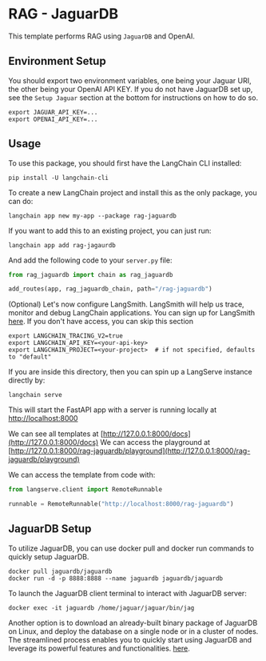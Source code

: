 # RAG - JaguarDB

This template performs RAG using `JaguarDB` and OpenAI.

## Environment Setup

You should export two environment variables, one being your Jaguar URI, the other being your OpenAI API KEY.
If you do not have JaguarDB set up, see the `Setup Jaguar` section at the bottom for instructions on how to do so.

```shell
export JAGUAR_API_KEY=...
export OPENAI_API_KEY=...
```

## Usage

To use this package, you should first have the LangChain CLI installed:

```shell
pip install -U langchain-cli
```

To create a new LangChain project and install this as the only package, you can do:

```shell
langchain app new my-app --package rag-jaguardb
```

If you want to add this to an existing project, you can just run:

```shell
langchain app add rag-jagaurdb
```

And add the following code to your `server.py` file:
```python
from rag_jaguardb import chain as rag_jaguardb

add_routes(app, rag_jaguardb_chain, path="/rag-jaguardb")
```

(Optional) Let's now configure LangSmith. 
LangSmith will help us trace, monitor and debug LangChain applications. 
You can sign up for LangSmith [here](https://smith.langchain.com/). 
If you don't have access, you can skip this section


```shell
export LANGCHAIN_TRACING_V2=true
export LANGCHAIN_API_KEY=<your-api-key>
export LANGCHAIN_PROJECT=<your-project>  # if not specified, defaults to "default"
```


If you are inside this directory, then you can spin up a LangServe instance directly by:

```shell
langchain serve
```

This will start the FastAPI app with a server is running locally at 
[http://localhost:8000](http://localhost:8000)

We can see all templates at [http://127.0.0.1:8000/docs](http://127.0.0.1:8000/docs)
We can access the playground at [http://127.0.0.1:8000/rag-jaguardb/playground](http://127.0.0.1:8000/rag-jaguardb/playground)  

We can access the template from code with:

```python
from langserve.client import RemoteRunnable

runnable = RemoteRunnable("http://localhost:8000/rag-jaguardb")
```

## JaguarDB Setup

To utilize JaguarDB, you can use docker pull and docker run commands to quickly setup JaguarDB. 

```shell
docker pull jaguardb/jaguardb 
docker run -d -p 8888:8888 --name jaguardb jaguardb/jaguardb
```

To launch the JaguarDB client terminal to interact with JaguarDB server: 

```shell 
docker exec -it jaguardb /home/jaguar/jaguar/bin/jag
```

Another option is to download an already-built binary package of JaguarDB on Linux, and deploy the database on a single node or in a cluster of nodes. The streamlined process enables you to quickly start using JaguarDB and leverage its powerful features and functionalities. [here](http://www.jaguardb.com/download.html).   